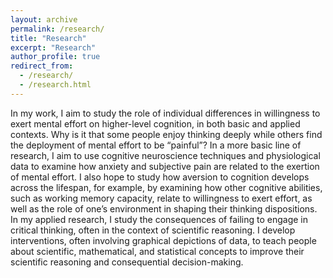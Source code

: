 ```yaml
---
layout: archive
permalink: /research/
title: "Research"
excerpt: "Research"
author_profile: true
redirect_from: 
  - /research/
  - /research.html
---
```



In my work, I aim to study the role of individual differences in willingness to exert mental effort on higher-level cognition, in both basic and applied contexts. Why is it that some people enjoy thinking deeply while others find the deployment of mental effort to be “painful”? In a more basic line of research, I aim to use cognitive neuroscience techniques and physiological data to examine how anxiety and subjective pain are related to the exertion of mental effort. I also hope to study how aversion to cognition develops across the lifespan, for example, by examining how other cognitive abilities, such as working memory capacity, relate to willingness to exert effort, as well as the role of one’s environment in shaping their thinking dispositions. In my applied research, I study the consequences of failing to engage in critical thinking, often in the context of scientific reasoning. I develop interventions, often involving graphical depictions of data, to teach people about scientific, mathematical, and statistical concepts to improve their
scientific reasoning and consequential decision-making.
